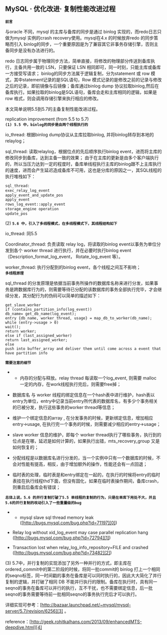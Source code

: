 ## MySQL · 优化改进· 复制性能改进过程

 **`前言`**   


与oracle 不同，mysql 的主库与备库的同步是通过 binlog 实现的，而redo日志只做为mysql 实例的crash recovery使用。mysql在4.x 的时候放弃redo 的同步策略而引入 binlog的同步，一个重要原因是为了兼容其它非事务存储引擎，否则主备同步是没有办法进行的。  


redo 日志同步属于物理同步方法，简单直接，将修改的物理部分传送到备库执行，主备共用一致的 LSN，只要保证 LSN 相同即可，同一时刻，只能主库或备库一方接受写请求； binlog的同步方法属于逻辑复制，分为statement 或 row 模式，其中statement记录的是SQL语句，Row 模式记录的是修改之前的记录与修改之后的记录，即前镜像与后镜像；备库通过binlog dump 协议拉取binlog,然后在备库执行。如果拉取的binlog是SQL语句，备库会走和主库相同的逻辑，如果是row 格式，则会调用存储引擎来执行相应的修改。  


本文简单说明5.5到5.7的主备复制性能改进过程。  


replication improvement (from 5.5 to 5.7)   **`(1) 5.5 中，binlog的同步是由两个线程执行的`**   


io_thread: 根据binlog dump协议从主库拉取binlog, 并将binlog转存到本地的relaylog；  


sql_thread: 读取relaylog，根据位点的先后顺序执行binlog event，进而将主库的修改同步到备库，达到主备一致的效果； 由于在主库的更新是由多个客户端执行的，所以当压力达到一定的程度时，备库单线程执行主库的binlog跟不上主库执行的速度，进而会产生延迟造成备库不可用，这也是分库的原因之一，其SQL线程的执行堆栈如下：  

```bash
sql_thread:
exec_relay_log_event
apply_event_and_update_pos
apply_event
rows_log_event::apply_event
storage_engine operation
update_pos

```


(2) **`5.6 中，引入了多线程模式，在多线程模式下，其线程结构如下`**   


io_thread: 同5.5  


Coordinator_thread: 负责读取 relay log，将读取的binlog event以事务为单位分发到各个 worker thread 进行执行，并在必要时执行binlog event（Description_format_log_event， Rotate_log_event 等）。  


worker_thread: 执行分配到的binlog event，各个线程之间互不影响；   **`多线程原理`**   


sql_thread 的分发原理是依据当前事务所操作的数据库名称来进行分发，如果事务是跨数据库行为的，则需要等待已分配的该数据库的事务全部执行完毕，才会继续分发，其分配行为的伪码可以简单的描述如下：  

```LANG
get_slave_worker
if (contains_partition_info(log_event))
db_name= get_db_name(log_event);
entry {db_name, worker_thread, usage} = map_db_to_worker(db_name);
while (entry->usage > 0)
wait();
return worker;
else if (last_assigned_worker)
return last_assigned_worker;
else
push into buffer_array and deliver them until come across a event that have partition info

``` **`需要注意的细节`**   


* * 内存的分配与释放。relay thread 每读取一个log_event, 则需要 malloc 一定的内存，在work线程执行完后，则需要free掉；
    

  
* 数据库名 与 worker 线程的绑定信息在一个hash表中进行维护，hash表以entry为单位，entry中记录当前entry所代表的数据库名，有多少个事务相关的已被分发，执行这些事务的worker thread等信息；
* 维护一个绑定信息的array , 在分发事务的时候，更新绑定信息，增加相应 entry->usage, 在执行完一个事务的时候，则需要减少相应的entry->usage；
* slave worker 信息的维护，即每个 worker thread执行了哪些事务，执行到的位点是在哪，延迟是如何计算的，如果执行出错，mts_recovery_group 又是如何恢复的；
* 分配线程是以数据库名进行分发的，当一个实例中只有一个数据库的时候，不会对性能有提高，相反，由于增加额外的操作，性能还会有一点回退；
* 临时表的处理，临时表是和entry绑定在一起的，在执行的时候将entry的临时表挂在执行线程thd下面，但没有固化，如果在临时表操作期间，备库crash，则重启后备库会有错误；

 **`总体上说，5.6 的并行复制打破了5.5 单线程的复制的行为，只是在单库下用处不大，并且5.6的并行复制的改动引入了一些重量级的bug`**   


* * mysql slave sql thread memory leak ([http://bugs.mysql.com/bug.php?id=71197][0])
    

  
* Relay log without xid_log_event may case parallel replication hang ([http://bugs.mysql.com/bug.php?id=72794][1])
* Transaction lost when relay_log_info_repository=FILE and crashed ([http://bugs.mysql.com/bug.php?id=73482][2])



(3) 5.7中，并行复制的实现添加了另外一种并行的方式，即主库在 ordered_commit中的第二阶段的时候，将同一批commit的 binlog 打上一个相同的seqno标签，同一时间戳的事务在备库是可以同时执行的，因此大大简化了并行复制的逻辑，并打破了相同 DB 不能并行执行的限制。备库在执行时，具有同一seqno的事务在备库可以并行的执行，互不干扰，也不需要绑定信息，后一批seqno的事务需要等待前一批相同seqno的事务执行完后才可以执行。  


详细实现可参考：[http://bazaar.launchpad.net/~mysql/mysql-server/5.7/revision/6256][3] 。  


reference：[http://geek.rohitkalhans.com/2013/09/enhancedMTS-deepdive.html][4]  


[0]: http://bugs.mysql.com/bug.php?id=71197
[1]: http://bugs.mysql.com/bug.php?id=72794
[2]: http://bugs.mysql.com/bug.php?id=73482
[3]: http://bazaar.launchpad.net/~mysql/mysql-server/5.7/revision/6256
[4]: http://geek.rohitkalhans.com/2013/09/enhancedMTS-deepdive.html